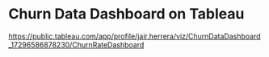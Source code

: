 # Churn Data Dashboard on Tableau
https://public.tableau.com/app/profile/jair.herrera/viz/ChurnDataDashboard_17296586878230/ChurnRateDashboard
